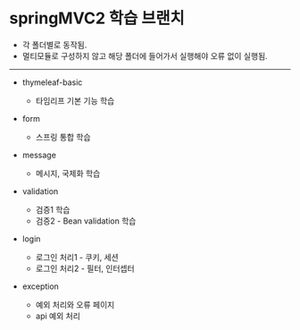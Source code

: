 # springMVC2 학습 브랜치

- 각 폴더별로 동작됨. 
- 멀티모듈로 구성하지 않고 해당 폴더에 들어가서 실행해야 오류 없이 실행됨.

---

- thymeleaf-basic
  - 타임리프 기본 기능 학습

- form
  - 스프링 통합 학습
 
- message
  - 메시지, 국제화 학습

- validation
  - 검증1 학습
  - 검증2 - Bean validation 학습

- login
  - 로그인 처리1 - 쿠키, 세션
  - 로그인 처리2 - 필터, 인터셉터

- exception
  - 예외 처리와 오류 페이지
  - api 예외 처리
